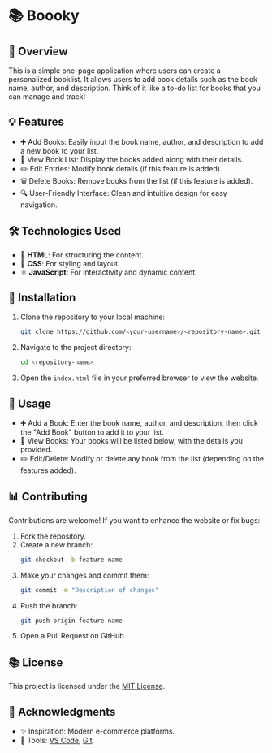 # 📚 Boooky

## 📃 Overview
This is a simple one-page application where users can create a personalized booklist. It allows users to add book details such as the book name, author, and description. Think of it like a to-do list for books that you can manage and track!
## 💡 Features
- ➕ Add Books: Easily input the book name, author, and description to add a new book to your list.
- 📝 View Book List: Display the books added along with their details.
- ✏️ Edit Entries: Modify book details (if this feature is added).
- 🗑️ Delete Books: Remove books from the list (if this feature is added).
- 🔍 User-Friendly Interface: Clean and intuitive design for easy navigation.

## 🛠️ Technologies Used
- 🔢 **HTML**: For structuring the content.
- 💎 **CSS**: For styling and layout.
- ⚛️ **JavaScript**: For interactivity and dynamic content.

## 🔧 Installation
1. Clone the repository to your local machine:
   ```bash
   git clone https://github.com/<your-username>/<repository-name>.git
   ```
2. Navigate to the project directory:
   ```bash
   cd <repository-name>
   ```
3. Open the `index.html` file in your preferred browser to view the website.

## 🔁 Usage
- ➕ Add a Book: Enter the book name, author, and description, then click the "Add Book" button to add it to your list.
- 📜 View Books: Your books will be listed below, with the details you provided.
- ✏️ Edit/Delete: Modify or delete any book from the list (depending on the features added).

## 📊 Contributing
Contributions are welcome! If you want to enhance the website or fix bugs:
1. Fork the repository.
2. Create a new branch:
   ```bash
   git checkout -b feature-name
   ```
3. Make your changes and commit them:
   ```bash
   git commit -m "Description of changes"
   ```
4. Push the branch:
   ```bash
   git push origin feature-name
   ```
5. Open a Pull Request on GitHub.

## 📚 License
This project is licensed under the [MIT License](LICENSE).

## 🙏 Acknowledgments
- ✨ Inspiration: Modern e-commerce platforms.
- 🔧 Tools: [VS Code](https://code.visualstudio.com/), [Git](https://git-scm.com/).


